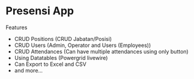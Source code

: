 # **Presensi App**

Features

-   CRUD Positions (CRUD Jabatan/Posisi)
-   CRUD Users (Admin, Operator and Users (Employees))
-   CRUD Attendances (Can have multiple attendances using only button)
-   Using Datatables (Powergrid livewire)
-   Can Export to Excel and CSV
-   and more...

